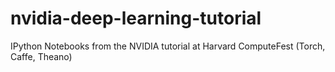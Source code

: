 # nvidia-deep-learning-tutorial
IPython Notebooks from the NVIDIA tutorial at Harvard ComputeFest (Torch, Caffe, Theano)
